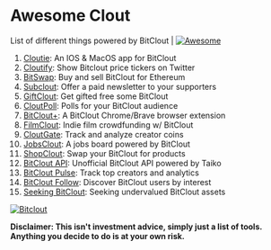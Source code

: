 # Awesome Clout
List of different things powered by BitClout  | [![Awesome](https://cdn.rawgit.com/sindresorhus/awesome/d7305f38d29fed78fa85652e3a63e154dd8e8829/media/badge.svg)](https://github.com/Mentors4EDU/Awesome-Clout)

1. [Cloutie](https://bitclout.com/u/CloutieApp): An IOS & MacOS app for BitClout
2. [Cloutify](https://chrome.google.com/webstore/detail/cloutify-show-bitclout-pr/mmpacdkjmmnichfpplcpcipgcdphfhdg): Show Bitclout price tickers on Twitter
3. [BitSwap](https://bitswap.network/): Buy and sell BitClout for Ethereum
4. [Subclout](https://www.subclout.com/): Offer a paid newsletter to your supporters
6. [GiftClout](https://www.giftclout.com/): Get gifted free some BitClout
7. [CloutPoll](https://cloutpoll.com/): Polls for your BitClout audience
9. [BitClout+](https://bitclout.plus/): A BitClout Chrome/Brave browser extension
10. [FilmClout](https://bitclout.com/u/FilmClout): Indie film crowdfunding w/ BitClout
11. [CloutGate](https://cloutgate.com/): Track and analyze creator coins
12. [JobsClout](http://jobclout.me/): A jobs board powered by BitClout
13. [ShopClout](http://shopclout.me/): Swap your BitClout for products
14. [BitClout API](https://github.com/benjaminwoods/bitclout): Unofficial BitClout API powered by Taiko
15. [BitClout Pulse](https://www.bitcloutpulse.com/): Track top creators and analytics
16. [BitClout Follow](https://bitcloutfollow.com/): Discover BitClout users by interest
17. [Seeking BitClout](https://seekingbitclout.com/): Seeking undervalued BitClout assets

[![Bitclout](https://img.shields.io/badge/-Follow%20me%20on%20BitClout-red)](https://bitclout.com/u/AMKN)

**Disclaimer: This isn't investment advice, simply just a list of tools. Anything you decide to do is at your own risk.**

